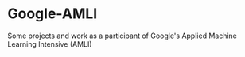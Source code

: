 # Google-AMLI
Some projects and work as a participant of Google's Applied Machine Learning Intensive (AMLI)

